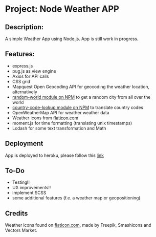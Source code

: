 # Project: Node Weather APP

## Description:
A simple Weather App using Node.js. App is still work in progress.

## Features:
- express.js
- pug.js as view engine
- Axios for API calls
- CSS grid
- Mapquest Open Geocoding API for geocoding the weather location, alternatively
- [random-world module on NPM](https://www.npmjs.com/package/random-world) to get a random city from all over the world
- [country-code-lookup module on NPM](https://www.npmjs.com/package/country-code-lookup) to translate country codes
- OpenWeatherMap API for weather weather data
- Weather icons from [flaticon.com](http://www.flaticon.com)
- moment.js for time formatting (translating unix timestamps)
- Lodash for some text transformation and Math

## Deployment
App is deployed to heroku, please follow this [link](https://mysterious-thicket-14701.herokuapp.com)

## To-Do
- Testing!!
- UX improvements!!
- implement SCSS
- some additional features (f.e. a weather map or geopositioning)

## Credits
Weather icons found on [flaticon.com](http://www.flaticon.com), made by Freepik, Smashicons and Vectors Market.
